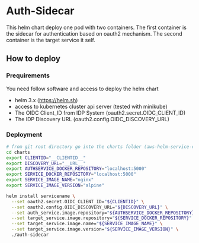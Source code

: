 # Auth-Sidecar

This helm chart deploy one pod with two containers.
The first container is the sidecar for authentication based on oauth2 mechanism. The second container is the target service it self.


## How to deploy

### Prequirements

You need follow software and access to deploy the helm chart

- helm 3.x (https://helm.sh)
- access to kubernetes cluster api server (tested with minikube)
- The OIDC Client_ID from IDP System (oauth2.secret.OIDC_CLIENT_ID)
- The IDP Discovery URL (oauth2.config.OIDC_DISCOVERY_URL)

### Deployment

```bash
# from git root directory go into the charts folder (aws-helm-service-chart/charts)
cd charts
export CLIENTID="__CLIENTID__"
export DISCOVERY_URL="__URL__"
export AUTHSERVICE_DOCKER_REPOSITORY="localhost:5000"
export SERVICE_DOCKER_REPOSITORY="localhost:5000"
export SERVICE_IMAGE_NAME="nginx"
export SERVICE_IMAGE_VERSION="alpine"

helm install servicename \
  --set oauth2.secret.OIDC_CLIENT_ID="${CLIENTID}" \
  --set oauth2.config.OIDC_DISCOVERY_URL="${DISCOVERY_URL}" \
  --set auth_service.image.repository="${AUTHSERVICE_DOCKER_REPOSITORY}" \
  --set target_service.image.repository="${SERVICE_DOCKER_REPOSITORY}" \
  --set target_service.image.name="${SERVICE_IMAGE_NAME}" \
  --set target_service.image.version="${SERVICE_IMAGE_VERSION}" \
  ./auth-sidecar
```
